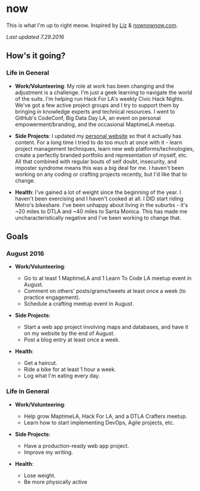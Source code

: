 # now

This is what I'm up to right meow.  Inspired by [Liz](https://github.com/LearningNerd/now) & [nownownow.com](http://nownownow.com/).

*Last updated 7.29.2016*

## How's it going?

### Life in General

* __Work/Volunteering__: My role at work has been changing and the adjustment is a challenge.  I'm just a geek learning to navigate the world of the suits.  I'm helping run Hack For LA's weekly Civic Hack Nights.  We've got a few active project groups and I try to support them by bringing in knowledge experts and technical resources.  I went to GitHub's CodeConf, Big Data Day LA, an event on personal empowerment/branding, and the occasional MaptimeLA meetup.

* __Side Projects__: I updated my [personal website](http://ninakin.com) so that it actually has content.  For a long time I tried to do too much at once with it - learn project management techniques, learn new web platforms/technologies, create a perfectly branded portfolio and representation of myself, etc.  All that combined with regular bouts of self doubt, insecurity, and imposter syndrome means this was a big deal for me.  I haven't been working on any coding or crafting projects recently, but I'd like that to change.

* __Health__: I've gained a lot of weight since the beginning of the year.  I haven't been exercising and I haven't cooked at all.  I DID start riding Metro's bikeshare.  I've been unhappy about living in the suburbs - it's ~20 miles to DTLA and ~40 miles to Santa Monica.  This has made me uncharacteristically negative and I've been working to change that.

## Goals

### August 2016

* __Work/Volunteering__: 
  * Go to at least 1 MaptimeLA and 1 Learn To Code LA meetup event in August.
  * Comment on others' posts/grams/tweets at least once a week (to practice engagement).
  * Schedule a crafting meetup event in August.

* __Side Projects__: 
  * Start a web app project involving maps and databases, and have it on my website by the end of August.
  * Post a blog entry at least once a week.

* __Health__: 
  * Get a haircut.
  * Ride a bike for at least 1 hour a week.
  * Log what I'm eating every day.

### Life in General

* __Work/Volunteering__: 
  * Help grow MaptimeLA, Hack For LA, and a DTLA Crafters meetup.
  * Learn how to start implementing DevOps, Agile projects, etc.

* __Side Projects__:
  * Have a production-ready web app project.
  * Improve my writing.

* __Health__:
  * Lose weight.
  * Be more physically active
